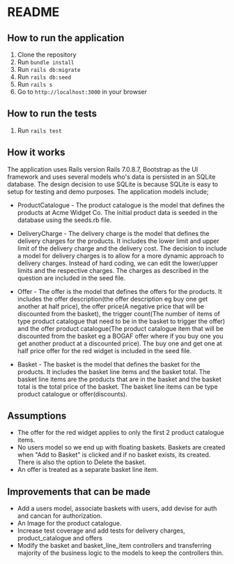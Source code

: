 # README


## How to run the application

1. Clone the repository
2. Run `bundle install`
3. Run `rails db:migrate`
4. Run `rails db:seed`
5. Run `rails s`
6. Go to `http://localhost:3000` in your browser

## How to run the tests

1. Run `rails test`





## How it works

 The application uses Rails version Rails 7.0.8.7, Bootstrap as the UI framework and uses several models who's data is persisted in an SQLite database. The design decision to use SQLite is because SQLite is easy to setup for testing and demo purposes. The application models include;

  - ProductCatalogue - The product catalogue is the model that defines the products at Acme Widget Co. The initial product data is seeded in the database using the seeds.rb file.

  - DeliveryCharge - The delivery charge is the model that defines the delivery charges for the products. It includes the lower limit and upper limit of the delivery charge and the delivery cost. The decision to include a model for delivery charges is to allow for a more dynamic approach to delivery charges. Instead of hard coding, we can edit the lower/upper limits and the respective charges. The charges as described in the question are included in the seed file.

  - Offer - The offer is the model that defines the offers for the products. It includes the offer description(the offer description eg buy one get another at half price), the offer price(A negative price that will be discounted from the basket), the trigger count(The number of items of type product catalogue that need to be in the basket to trigger the offer) and the offer product catalogue(The product catalogue item that will be discounted from the basket eg a BOGAF offer where if you buy one you get another product at a discounted price). The buy one and get one at half price offer for the red widget is included in the seed file.
 
  - Basket - The basket is the model that defines the basket for the products. It includes the basket line items and the basket total. The basket line items are the products that are in the basket and the basket total is the total price of the basket. The basket line items can be type product catalogue or offer(discounts).



## Assumptions

 - The offer for the red widget applies to only the first 2 product catalogue items.
 - No users model so we end up with floating baskets. Baskets are created when "Add to Basket" is clicked and if no basket exists, its created. There is also the option to Delete the basket.
 - An offer is treated as a separate basket line item.

 ## Improvements that can be made

 - Add a users model, associate baskets with users, add devise for auth and cancan for authorization.
 - An Image for the product catalogue.
 - Increase test coverage and add tests for delivery charges, product_catalogue and offers
 - Modify the basket and basket_line_item controllers and transferring majority of the business logic to the models to keep the controllers thin.